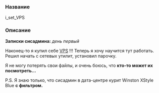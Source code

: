 ### Название

i_set_VPS

### Описание

**Записки сисадмина:** *день первый*

Наконец-то я  купил себе [VPS](http://ваш_сайт:1337) !!! Теперь я хочу научится тут работать. Решил начать с сетевых утилит, установил парочку.

Я не могу потерять свои файлы, и очень боюсь, что **кто-то может их посмотреть...**

P.S. Я знаю только, что сисадмин в дата-центре курит Winston XStyle Blue **с фильтром.**
